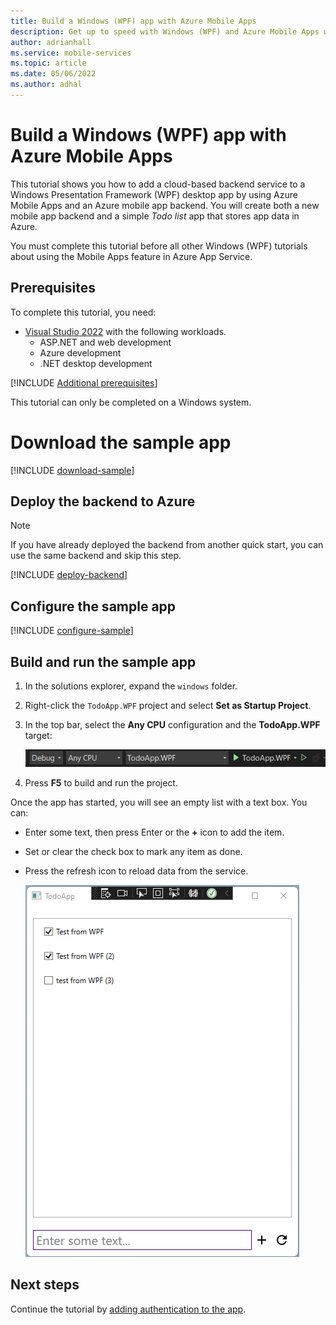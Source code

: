 ```yaml
---
title: Build a Windows (WPF) app with Azure Mobile Apps
description: Get up to speed with Windows (WPF) and Azure Mobile Apps with our tutorial.
author: adrianhall
ms.service: mobile-services
ms.topic: article
ms.date: 05/06/2022
ms.author: adhal
---
```


# Build a Windows (WPF) app with Azure Mobile Apps

This tutorial shows you how to add a cloud-based backend service to a Windows Presentation Framework (WPF) desktop app by using Azure Mobile Apps and an Azure mobile app backend.  You will create both a new mobile app backend and a simple *Todo list* app that stores app data in Azure.

You must complete this tutorial before all other Windows (WPF) tutorials about using the Mobile Apps feature in Azure App Service.

## Prerequisites

To complete this tutorial, you need:

* [Visual Studio 2022](/visualstudio/install/install-visual-studio?view=vs-2022) with the following workloads.
  * ASP.NET and web development
  * Azure development
  * .NET desktop development

[!INCLUDE [Additional prerequisites](~/mobile-apps/azure-mobile-apps/includes/quickstart/common/prerequisites.md)]

This tutorial can only be completed on a Windows system.

# Download the sample app

[!INCLUDE [download-sample](~/mobile-apps/azure-mobile-apps/includes/quickstart/windows/download-sample.md)]

## Deploy the backend to Azure

> [!NOTE]
> If you have already deployed the backend from another quick start, you can use the same backend and skip this step.

[!INCLUDE [deploy-backend](~/mobile-apps/azure-mobile-apps/includes/quickstart/windows/deploy-backend.md)]

## Configure the sample app

[!INCLUDE [configure-sample](~/mobile-apps/azure-mobile-apps/includes/quickstart/windows/configure-sample.md)]

## Build and run the sample app

1. In the solutions explorer, expand the `windows` folder.
1. Right-click the `TodoApp.WPF` project and select **Set as Startup Project**.
1. In the top bar, select the **Any CPU** configuration and the **TodoApp.WPF** target:

    ![WPF Configuration](./media/win-configuration.png)

2. Press **F5** to build and run the project.

Once the app has started, you will see an empty list with a text box.  You can:

* Enter some text, then press Enter or the **+** icon to add the item.
* Set or clear the check box to mark any item as done.
* Press the refresh icon to reload data from the service.

    ![WPF Running App](./media/running-app.png)

## Next steps

Continue the tutorial by [adding authentication to the app](./authentication.md).